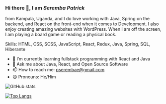### Hi there 👋, I am *Seremba Patrick*
 from Kampala, Uganda, and I do love working with Java, Spring on the backend, and React on the front-end when it comes to Development. I also enjoy creating amazing websites with WordPress. When I am off the screen, I am playing a board game or reading a physical book.

Skills: HTML, CSS, SCSS, JavaScript, React, Redux, Java, Spring, SQL, Hiberante

- 🌱 I’m currently learning fullstack programming with React and Java
-  💬 Ask me about Java, React, and Open Source Software 
- 📫 How to reach me: pserembae@gmail.com 
- 😄 Pronouns: He/Him

![GitHub stats](https://github-readme-stats.vercel.app/api?username=Seremba&show_icons=true) 

[![Top Langs](https://github-readme-stats.vercel.app/api/top-langs/?username=Seremba&layout=compact)](https://github.com/anuraghazra/github-readme-stats)








